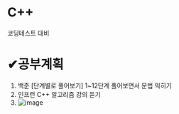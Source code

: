 # C++ 

코딩테스트 대비

# ✔공부계획

1. 백준 [단계별로 풀어보기] 1~12단계 풀어보면서 문법 익히기
2. 인프런 C++ 알고리즘 강의 듣기
3. ![image](https://github.com/khw274/Coding-Test/assets/125671828/d7665396-c316-4b04-9773-ce048ef5d8a4)
